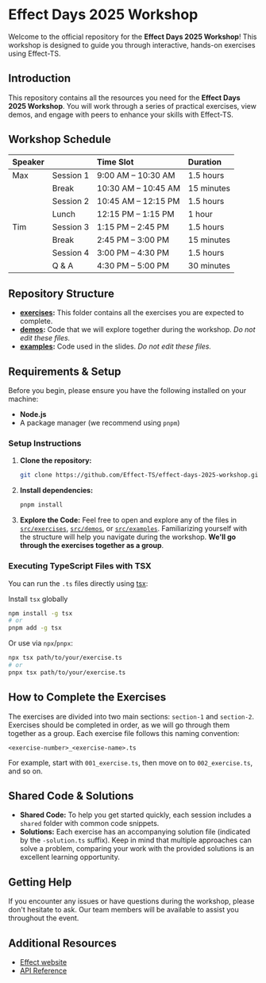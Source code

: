 # Effect Days 2025 Workshop

Welcome to the official repository for the **Effect Days 2025 Workshop**! This workshop is designed to guide you through interactive, hands-on exercises using Effect-TS.

## Introduction

This repository contains all the resources you need for the **Effect Days 2025 Workshop**. You will work through a series of practical exercises, view demos, and engage with peers to enhance your skills with Effect-TS.

## Workshop Schedule

| Speaker |           | Time Slot           | Duration   |
| :------ | :-------- | :------------------ | :--------- |
| Max     | Session 1 | 9:00 AM – 10:30 AM  | 1.5 hours  |
|         | Break     | 10:30 AM – 10:45 AM | 15 minutes |
|         | Session 2 | 10:45 AM – 12:15 PM | 1.5 hours  |
|         | Lunch     | 12:15 PM – 1:15 PM  | 1 hour     |
| Tim     | Session 3 | 1:15 PM – 2:45 PM   | 1.5 hours  |
|         | Break     | 2:45 PM – 3:00 PM   | 15 minutes |
|         | Session 4 | 3:00 PM – 4:30 PM   | 1.5 hours  |
|         | Q & A     | 4:30 PM – 5:00 PM   | 30 minutes |

## Repository Structure

- **[exercises](./src/exercises):** This folder contains all the exercises you are expected to complete.
- **[demos](./src/demos):** Code that we will explore together during the workshop. *Do not edit these files.*
- **[examples](./src/examples):** Code used in the slides. *Do not edit these files.*

## Requirements & Setup

Before you begin, please ensure you have the following installed on your machine:

- **Node.js**
- A package manager (we recommend using `pnpm`)

### Setup Instructions

1. **Clone the repository:**
   ```bash
   git clone https://github.com/Effect-TS/effect-days-2025-workshop.git
   ```
2. **Install dependencies:**
   ```bash
   pnpm install
   ```
3. **Explore the Code:**
   Feel free to open and explore any of the files in [`src/exercises`](./src/exercises), [`src/demos`](./src/demos), or [`src/examples`](./src/examples). Familiarizing yourself with the structure will help you navigate during the workshop. **We'll go through the exercises together as a group**.

### Executing TypeScript Files with TSX

You can run the `.ts` files directly using [tsx](https://github.com/esbuild-kit/tsx):

Install `tsx` globally
```bash
npm install -g tsx
# or
pnpm add -g tsx
```
Or use via `npx`/`pnpx`:
```bash
npx tsx path/to/your/exercise.ts
# or
pnpx tsx path/to/your/exercise.ts
```

## How to Complete the Exercises

The exercises are divided into two main sections: `section-1` and `section-2`. Exercises should be completed in order, as we will go through them together as a group. Each exercise file follows this naming convention:

```
<exercise-number>_<exercise-name>.ts
```

For example, start with `001_exercise.ts`, then move on to `002_exercise.ts`, and so on.

## Shared Code & Solutions

- **Shared Code:** To help you get started quickly, each session includes a `shared` folder with common code snippets.
- **Solutions:** Each exercise has an accompanying solution file (indicated by the `-solution.ts` suffix). Keep in mind that multiple approaches can solve a problem, comparing your work with the provided solutions is an excellent learning opportunity.

## Getting Help

If you encounter any issues or have questions during the workshop, please don't hesitate to ask. Our team members will be available to assist you throughout the event.

## Additional Resources

- [Effect website](https://effect.website)
- [API Reference](https://effect-ts.github.io/effect/docs/effect)
